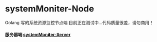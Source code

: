# systemMoniter-Node
Golang 写的系统资源监控节点端
目前正在测试中...代码质量很差，请勿商用！

#### 服务器端 [systemMoniter-Server](https://github.com/MoYu-Group/systemMoniter-Server)


















